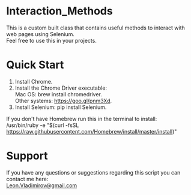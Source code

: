 # Interaction_Methods
This is a custom built class that contains useful methods to interact with web pages using Selenium.
<br>
Feel free to use this in your projects.
# Quick Start
1. Install Chrome.
2. Install the Chrome Driver executable: <br />
Mac OS: brew install chromedriver. <br />
Other systems: https://goo.gl/pnm3Xd.
3. Install Selenium: pip install Selenium.

If you don't have Homebrew run this in the terminal to install: <br />
/usr/bin/ruby -e "$(curl -fsSL https://raw.githubusercontent.com/Homebrew/install/master/install)"
# Support
If you have any questions or suggestions regarding this script you can contact me here: <br>
Leon.Vladimirov@gmail.com
